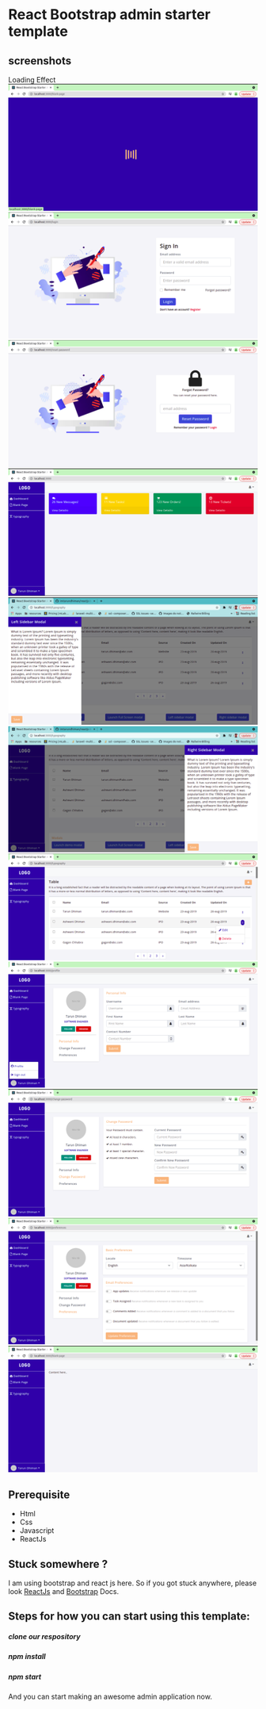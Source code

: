 # React Bootstrap admin starter template

## screenshots

Loading Effect
![Login page screenshot](/screenshots/loading.png)
![Login page screenshot](/screenshots/login.png)
![Forgot password page screenshot](/screenshots/forgot-password.png)
![Dashboard page screenshot](/screenshots/dashboard.png)
![Left modal page screenshot](/screenshots/left-modal.png)
![Right modal page screenshot](/screenshots/right-modal.png)
![Table page screenshot](/screenshots/table.png)
![Profile page screenshot](/screenshots/profile.png)
![Change Password page screenshot](/screenshots/change-password.png)
![Preferences page screenshot](/screenshots/preferences.png)
![Blank Admin page screenshot](/screenshots/blank-page.png)

## Prerequisite

-   Html
-   Css
-   Javascript
-   ReactJs

## Stuck somewhere ?

I am using bootstrap and react js here. So if you got stuck anywhere, please look [ReactJs](https://reactjs.org/docs/getting-started.html) and [Bootstrap](https://getbootstrap.com/docs/4.1/getting-started/introduction) Docs.

## Steps for how you can start using this template: 

##### clone our respository

##### npm install

##### npm start

And you can start making an awesome admin application now.